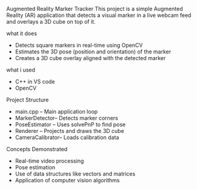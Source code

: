 Augmented Reality Marker Tracker
This project is a simple Augmented Reality (AR) application that detects a visual marker in a live webcam feed and overlays a 3D cube on top of it.

what it does
- Detects square markers in real-time using OpenCV
- Estimates the 3D pose (position and orientation) of the marker
- Creates a 3D cube overlay aligned with the detected marker

what i used
- C++ in VS code
- OpenCV

Project Structure
- main.cpp – Main application loop
- MarkerDetector– Detects marker corners
- PoseEstimator – Uses solvePnP to find pose
- Renderer – Projects and draws the 3D cube
- CameraCalibrator– Loads calibration data

Concepts Demonstrated
- Real-time video processing
- Pose estimation
- Use of data structures like vectors and matrices
- Application of computer vision algorithms

